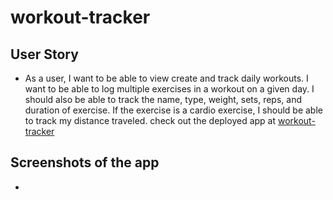 # workout-tracker
## User Story

* As a user, I want to be able to view create and track daily workouts. I want to be able to log multiple exercises in a workout on a given day. I should also be able to track the name, type, weight, sets, reps, and duration of exercise. If the exercise is a cardio exercise, I should be able to track my distance traveled.
check out the deployed app at [workout-tracker](https://protected-sands-14546.herokuapp.com)

## Screenshots of the app
* 
[](./public/screenshots/home.png)
[](./public/screenshots/add-exercise.png)
[](./public/screenshots/dashboard.png)